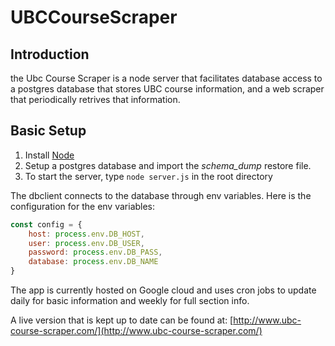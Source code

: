 # UBCCourseScraper


## Introduction

the Ubc Course Scraper is a node server that facilitates database access
to a postgres database that stores UBC course information, and a web scraper that periodically retrives
that information.

## Basic Setup

1. Install [Node](https://nodejs.org/en/)
2. Setup a postgres database and import the _schema_dump_ restore file.
3. To start the server, type `node server.js` in the root directory

The dbclient connects to the database through env variables.
Here is the configuration for the env variables:

```javascript
const config = {
    host: process.env.DB_HOST,
    user: process.env.DB_USER,
    password: process.env.DB_PASS,
    database: process.env.DB_NAME
}
```

The app is currently hosted on Google cloud and uses cron jobs to update daily for basic information and weekly for full section info.

A live version that is kept up to date can be found at: [http://www.ubc-course-scraper.com/](http://www.ubc-course-scraper.com/)
